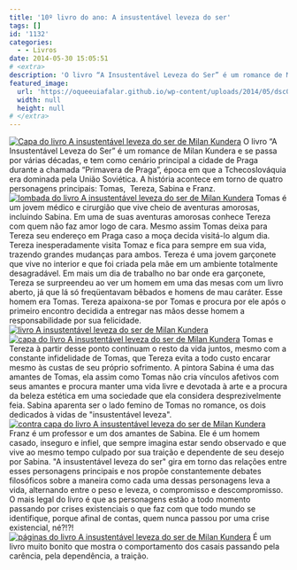 ```yaml
---
title: '10º livro do ano: A insustentável leveza do ser'
tags: []
id: '1132'
categories:
  - - Livros
date: 2014-05-30 15:05:51
# <extra>
description: 'O livro “A Insustentável Leveza do Ser” é um romance de Milan Kundera e se passa por várias décadas, e tem como cenário principal a cidade de Praga durante a chamada “Primavera de Praga”, época em que a Tchecoslováquia era dominada pela União Soviética. A história acontece em torno de quatro personagens principais: Tomas,  Tereza, Sabina e Franz. Tomas é um jovem médico e cirurgião que vive cheio de aventuras amorosas, incluindo Sabina. Em uma de suas aventuras amorosas conhece Tereza com quem não faz amor logo de cara. Mesmo assim Tomas deixa para Tereza seu endereço em Praga caso a moça decida visitá-lo algum dia.  Tereza inesperadamente visita Tomaz e fica para sempre em sua vida, trazendo grandes mudanças para ambos. Tereza é uma jovem garçonete que vive no interior e que foi criada pela mãe em um ambiente &hellip;'
featured_image: 
  url: 'https://oqueeuiafalar.github.io/wp-content/uploads/2014/05/dsc02854.jpg?w=650'
  width: null
  height: null
# </extra>
---
```


[![Capa do livro A insustentável leveza do ser de Milan Kundera](http://162.243.62.160/wp-content/uploads/2014/05/dsc02854.jpg?w=650)](http://162.243.62.160/wp-content/uploads/2014/05/dsc02854.jpg) O livro “A Insustentável Leveza do Ser” é um romance de Milan Kundera e se passa por várias décadas, e tem como cenário principal a cidade de Praga durante a chamada “Primavera de Praga”, época em que a Tchecoslováquia era dominada pela União Soviética. A história acontece em torno de quatro personagens principais: Tomas,  Tereza, Sabina e Franz. [![lombada do  livro A insustentável leveza do ser de Milan Kundera](http://162.243.62.160/wp-content/uploads/2014/05/dsc02855.jpg?w=650)](http://162.243.62.160/wp-content/uploads/2014/05/dsc02855.jpg) Tomas é um jovem médico e cirurgião que vive cheio de aventuras amorosas, incluindo Sabina. Em uma de suas aventuras amorosas conhece Tereza com quem não faz amor logo de cara. Mesmo assim Tomas deixa para Tereza seu endereço em Praga caso a moça decida visitá-lo algum dia.  Tereza inesperadamente visita Tomaz e fica para sempre em sua vida, trazendo grandes mudanças para ambos. Tereza é uma jovem garçonete que vive no interior e que foi criada pela mãe em um ambiente totalmente desagradável. Em mais um dia de trabalho no bar onde era garçonete, Tereza se surpreendeu ao ver um homem em uma das mesas com um livro aberto, já que lá só freqüentavam bêbados e homens de mau caráter. Esse homem era Tomas. Tereza apaixona-se por Tomas e procura por ele após o primeiro encontro decidida a entregar nas mãos desse homem a responsabilidade por sua felicidade. [![ livro A insustentável leveza do ser de Milan Kundera](http://162.243.62.160/wp-content/uploads/2014/05/dsc02858.jpg?w=650)](http://162.243.62.160/wp-content/uploads/2014/05/dsc02858.jpg) [![capa do  livro A insustentável leveza do ser de Milan Kundera](http://162.243.62.160/wp-content/uploads/2014/05/dsc02859.jpg?w=650)](http://162.243.62.160/wp-content/uploads/2014/05/dsc02859.jpg) Tomas e Tereza à partir desse ponto continuam o resto da vida juntos, mesmo com a constante infidelidade de Tomas, que Tereza evita a todo custo encarar mesmo às custas de seu próprio sofrimento. A pintora Sabina é uma das amantes de Tomas, ela assim como Tomas não cria vínculos afetivos com seus amantes e procura manter uma vida livre e devotada à arte e a procura da beleza estética em uma sociedade que ela considera desprezivelmente feia. Sabina aparenta ser o lado femino de Tomas no romance, os dois dedicados à vidas de "insustentável leveza". [![contra capa do  livro A insustentável leveza do ser de Milan Kundera](http://162.243.62.160/wp-content/uploads/2014/05/dsc02857.jpg?w=650)](http://162.243.62.160/wp-content/uploads/2014/05/dsc02857.jpg) Franz é um professor e um dos amantes de Sabina. Ele é um homem casado, inseguro e infiel, que sempre imagina estar sendo observado e que vive ao mesmo tempo culpado por sua traição e dependente de seu desejo por Sabina. "A insustentável leveza do ser" gira em torno das relações entre esses personagens principais e nos propõe constantemente debates filosóficos sobre a maneira como cada uma dessas personagens leva a vida, alternando entre o peso e leveza, o compromisso e descompromisso. O mais legal do livro é que as personagens estão a todo momento passando por crises existenciais o que faz com que todo mundo se identifique, porque afinal de contas, quem nunca passou por uma crise existencial, né?!?! [![páginas do  livro A insustentável leveza do ser de Milan Kundera](http://162.243.62.160/wp-content/uploads/2014/05/dsc02861.jpg?w=650)](http://162.243.62.160/wp-content/uploads/2014/05/dsc02861.jpg) É um livro muito bonito que mostra o comportamento dos casais passando pela carência, pela dependência, a traição.
